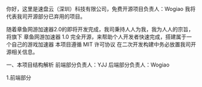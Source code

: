 你好，这里是速盘云（深圳）科技有限公司，免费开源项目负责人：Wogiao 我将代表我司开源部分已弃用的项目。

随着章鱼网游加速器2.0的即将开发完成，我司秉持人人为我，我为人人的宗旨，将旗下 章鱼网游加速器 1.0 完全开源，来帮助个人开发者快速完成，搭建属于一个自己的游戏加速器
本项目遵循 MIT 许可协议 在二次开发构建中务必放置我司开源相关信息。


一、本项目结构解析 前端部分负责人：YJJ 后端部分负责人：Wogiao

   1.前端部分

 
